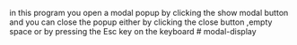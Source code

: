 in this program you open a modal popup by clicking the show modal button and you can close the popup either by clicking the close button ,empty space or by pressing the Esc key on the keyboard # modal-display
